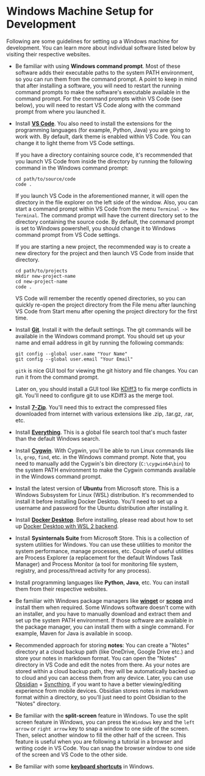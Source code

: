 # Windows Machine Setup for Development

Following are some guidelines for setting up a Windows machine for development. You can learn more about individual software listed below by visiting their respective websites.

- Be familiar with using **Windows command prompt**. Most of these software adds their executable paths to the system PATH environment, so you can run them from the command prompt. A point to keep in mind that after installing a software, you will need to restart the running command prompts to make the software's executable available in the command prompt. For the command prompts within VS Code (see below), you will need to restart VS Code along with the command prompt from where you launched it.

- Install [**VS Code**](https://code.visualstudio.com/). You also need to install the extensions for the programming languages (for example, Python, Java) you are going to work with. By default, dark theme is enabled within VS Code. You can change it to light theme from VS Code settings.

  If you have a directory containing source code, it's recommended that you launch VS Code from inside the directory by running the following command in the Windows command prompt:

  ```shell
  cd path/to/source/code
  code .
  ```

  If you launch VS Code in the aforementioned manner, it will open the directory in the file explorer on the left side of the window. Also, you can start a command prompt within VS Code from the menu `Terminal -> New Terminal`. The command prompt will have the current directory set to the directory containing the source code. By default, the command prompt is set to Windows powershell, you should change it to Windows command prompt from VS Code settings.

  If you are starting a new project, the recommended way is to create a new directory for the project and then launch VS Code from inside that directory.

  ```shell
  cd path/to/projects
  mkdir new-project-name
  cd new-project-name
  code .
  ```

  VS Code will remember the recently opened directories, so you can quickly re-open the project directory from the File menu after launching VS Code from Start menu after opening the project directory for the first time.

- Install [**Git**](https://git-scm.com/). Install it with the default settings. The git commands will be available in the Windows command prompt. You should set up your name and email address in git by running the following commands:

  ```shell
  git config --global user.name "Your Name"
  git config --global user.email "Your Email"
  ```

  `gitk` is nice GUI tool for viewing the git history and file changes. You can run it from the command prompt.

  Later on, you should install a GUI tool like [KDiff3](https://kdiff3.sourceforge.net/) to fix merge conflicts in git. You'll need to configure git to use KDiff3 as the merge tool.

- Install [**7-Zip**](https://www.7-zip.org/). You'll need this to extract the compressed files downloaded from internet with various extensions like .zip, .tar.gz, .rar, etc.

- Install [**Everything**](https://www.voidtools.com/). This is a global file search tool that's much faster than the default Windows search.

- Install [**Cygwin**](https://cygwin.com/). With Cygwin, you'll be able to run Linux commands like `ls`, `grep`, `find`, etc. in the Windows command prompt. Note that, you need to manually add the Cygwin's bin directory (`C:\cygwin64\bin`) to the system PATH environment to make the Cygwin commands available in the Windows command prompt.

- Install the latest version of **Ubuntu** from Microsoft store. This is a Windows Subsystem for Linux (WSL) distribution. It's recommended to install it before installing Docker Desktop. You'll need to set up a username and password for the Ubuntu distribution after installing it.

- Install [**Docker Desktop**](https://www.docker.com/products/docker-desktop). Before installing, please read about how to set up [Docker Desktop with WSL 2 backend](https://docs.docker.com/desktop/features/wsl/).

- Install **Sysinternals Suite** from Microsoft Store. This is a collection of system utilities for Windows. You can use these utilities to monitor the system performance, manage processes, etc. Couple of useful utilities are Process Explorer (a replacement for the default Windows Task Manager) and Process Monitor (a tool for monitoring file system, registry, and process/thread activity for any process).

- Install programming languages like **Python**, **Java**, etc. You can install them from their respective websites.

- Be familiar with Windows package managers like [**winget**](https://learn.microsoft.com/en-us/windows/package-manager/winget/) or [**scoop**](https://scoop.sh/) and install them when required. Some Windows software doesn't come with an installer, and you have to manually download and extract them and set up the system PATH environment. If those software are available in the package manager, you can install them with a single command. For example, Maven for Java is available in scoop.

- Recommended approach for storing **notes**: You can create a "Notes" directory at a cloud backup path (like OneDrive, Google Drive etc.) and store your notes in markdown format. You can open the "Notes" directory in VS Code and edit the notes from there. As your notes are stored within a cloud backup path, they will be automatically backed up to cloud and you can access them from any device. Later, you can use [Obsidian](https://obsidian.md/) + [Syncthing](https://syncthing.net/), if you want to have a better viewing/editing experience from mobile devices. Obsidian stores notes in markdown format within a directory, so you'll just need to point Obsidian to the "Notes" directory.

- Be familiar with the **split-screen** feature in Windows. To use the split screen feature in Windows, you can press the `Windows` key and the `left arrow` or `right arrow` key to snap a window to one side of the screen. Then, select another window to fill the other half of the screen. This feature is useful when you are following a tutorial in a browser and writing code in VS Code. You can snap the browser window to one side of the screen and VS Code to the other side.

- Be familiar with some [**keyboard shortcuts**](https://support.microsoft.com/en-us/windows/keyboard-shortcuts-in-windows-dcc61a57-8ff0-cffe-9796-cb9706c75eec) in Windows.
